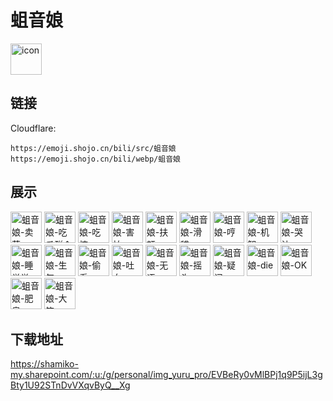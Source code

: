 # 蛆音娘
<img src="https://emoji.shojo.cn/bili/src/蛆音娘/icon.png" width="50" height="50" alt="icon">

## 链接
Cloudflare:
```
https://emoji.shojo.cn/bili/src/蛆音娘
https://emoji.shojo.cn/bili/webp/蛆音娘
```
## 展示
<img src="https://emoji.shojo.cn/bili/src/蛆音娘/蛆音娘-卖萌.png" width="50" height="50" alt="蛆音娘-卖萌">
<img src="https://emoji.shojo.cn/bili/src/蛆音娘/蛆音娘-吃瓜群众.png" width="50" height="50" alt="蛆音娘-吃瓜群众">
<img src="https://emoji.shojo.cn/bili/src/蛆音娘/蛆音娘-吃惊.png" width="50" height="50" alt="蛆音娘-吃惊">
<img src="https://emoji.shojo.cn/bili/src/蛆音娘/蛆音娘-害怕.png" width="50" height="50" alt="蛆音娘-害怕">
<img src="https://emoji.shojo.cn/bili/src/蛆音娘/蛆音娘-扶额.png" width="50" height="50" alt="蛆音娘-扶额">
<img src="https://emoji.shojo.cn/bili/src/蛆音娘/蛆音娘-滑稽.png" width="50" height="50" alt="蛆音娘-滑稽">
<img src="https://emoji.shojo.cn/bili/src/蛆音娘/蛆音娘-哼.png" width="50" height="50" alt="蛆音娘-哼">
<img src="https://emoji.shojo.cn/bili/src/蛆音娘/蛆音娘-机智.png" width="50" height="50" alt="蛆音娘-机智">
<img src="https://emoji.shojo.cn/bili/src/蛆音娘/蛆音娘-哭泣.png" width="50" height="50" alt="蛆音娘-哭泣">
<img src="https://emoji.shojo.cn/bili/src/蛆音娘/蛆音娘-睡觉觉.png" width="50" height="50" alt="蛆音娘-睡觉觉">
<img src="https://emoji.shojo.cn/bili/src/蛆音娘/蛆音娘-生气.png" width="50" height="50" alt="蛆音娘-生气">
<img src="https://emoji.shojo.cn/bili/src/蛆音娘/蛆音娘-偷看.png" width="50" height="50" alt="蛆音娘-偷看">
<img src="https://emoji.shojo.cn/bili/src/蛆音娘/蛆音娘-吐血.png" width="50" height="50" alt="蛆音娘-吐血">
<img src="https://emoji.shojo.cn/bili/src/蛆音娘/蛆音娘-无语.png" width="50" height="50" alt="蛆音娘-无语">
<img src="https://emoji.shojo.cn/bili/src/蛆音娘/蛆音娘-摇头.png" width="50" height="50" alt="蛆音娘-摇头">
<img src="https://emoji.shojo.cn/bili/src/蛆音娘/蛆音娘-疑问.png" width="50" height="50" alt="蛆音娘-疑问">
<img src="https://emoji.shojo.cn/bili/src/蛆音娘/蛆音娘-die.png" width="50" height="50" alt="蛆音娘-die">
<img src="https://emoji.shojo.cn/bili/src/蛆音娘/蛆音娘-OK.png" width="50" height="50" alt="蛆音娘-OK">
<img src="https://emoji.shojo.cn/bili/src/蛆音娘/蛆音娘-肥皂.png" width="50" height="50" alt="蛆音娘-肥皂">
<img src="https://emoji.shojo.cn/bili/src/蛆音娘/蛆音娘-大笑.png" width="50" height="50" alt="蛆音娘-大笑">

## 下载地址

https://shamiko-my.sharepoint.com/:u:/g/personal/img_yuru_pro/EVBeRy0vMlBPj1q9P5ijL3gBty1U92STnDvVXqvByQ__Xg